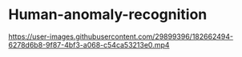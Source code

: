 # Human-anomaly-recognition


https://user-images.githubusercontent.com/29899396/182662494-6278d6b8-9f87-4bf3-a068-c54ca53213e0.mp4

